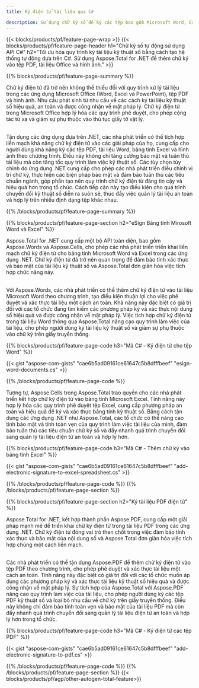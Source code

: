 ```yaml
---
title: Ký điện tử tài liệu qua C# 

description: Sử dụng chữ ký số để ký các tệp bao gồm Microsoft Word, Excel, PowerPoint, PDF và Hình ảnh thông qua ứng dụng C# của bạn. Thêm chữ ký điện tử trực tuyến qua ứng dụng.
---
```


{{< blocks/products/pf/feature-page-wrap >}}
{{< blocks/products/pf/feature-page-header h1="Chữ ký số tự động sử dụng API C#" h2="Tối ưu hóa quy trình ký tài liệu kỹ thuật số bằng cách tạo hệ thống tự động dựa trên C#. Sử dụng Aspose.Total for .NET để thêm chữ ký vào tệp PDF, tài liệu Office và hình ảnh." >}}

{{% blocks/products/pf/feature-page-summary %}}

Chữ ký điện tử đã trở nên không thể thiếu đối với quy trình xử lý tài liệu trong các ứng dụng Microsoft Office (Word, Excel và PowerPoint), tệp PDF và hình ảnh. Nhu cầu phát sinh từ nhu cầu về các cách ký tài liệu kỹ thuật số hiệu quả, an toàn và được công nhận về mặt pháp lý. Chữ ký điện tử trong Microsoft Office hợp lý hóa các quy trình phê duyệt, cho phép cộng tác từ xa và giảm sự phụ thuộc vào thủ tục giấy tờ vật lý. <br /><br />

Tận dụng các ứng dụng dựa trên .NET, các nhà phát triển có thể tích hợp liền mạch khả năng chữ ký điện tử vào các giải pháp của họ, cung cấp cho người dùng khả năng ký các tệp PDF, tài liệu Word, bảng tính Excel và hình ảnh theo chương trình. Điều này không chỉ tăng cường bảo mật và tuân thủ tài liệu mà còn tăng tốc quy trình làm việc kỹ thuật số. Các tùy chọn tùy chỉnh do ứng dụng .NET cung cấp cho phép các nhà phát triển điều chỉnh vị trí chữ ký, thực hiện các biện pháp bảo mật và đảm bảo tuân thủ các tiêu chuẩn ngành, góp phần tạo nên quy trình chữ ký điện tử đáng tin cậy và hiệu quả hơn trong tổ chức. Cách tiếp cận này tạo điều kiện cho quá trình chuyển đổi kỹ thuật số diễn ra suôn sẻ, thúc đẩy việc quản lý tài liệu an toàn và hợp lý trên nhiều định dạng tệp khác nhau. 

{{% /blocks/products/pf/feature-page-summary  %}}

{{% blocks/products/pf/feature-page-section  h2="eSign Bảng tính Mirosoft Word và Excel" %}}

Aspose.Total for .NET cung cấp một bộ API toàn diện, bao gồm Aspose.Words và Aspose.Cells, cho phép các nhà phát triển triển khai liền mạch chữ ký điện tử cho bảng tính Microsoft Word và Excel trong các ứng dụng .NET. Chữ ký điện tử đã trở nên quan trọng để đảm bảo tính xác thực và bảo mật của tài liệu kỹ thuật số và Aspose.Total đơn giản hóa việc tích hợp chức năng này.<br /><br />

Với Aspose.Words, các nhà phát triển có thể thêm chữ ký điện tử vào tài liệu Microsoft Word theo chương trình, tạo điều kiện thuận lợi cho việc phê duyệt và xác thực tài liệu một cách an toàn. Khả năng này đặc biệt có giá trị đối với các tổ chức đang tìm kiếm các phương pháp ký và xác thực nội dung số hiệu quả và được công nhận về mặt pháp lý. Việc tích hợp chữ ký điện tử trong tài liệu Word thông qua Aspose.Total nâng cao quy trình làm việc của tài liệu, cho phép người dùng ký tài liệu kỹ thuật số và giảm sự phụ thuộc vào chữ ký trên giấy truyền thống.

{{% blocks/products/pf/feature-page-code h3="Mã C# - Ký điện tử cho tệp Word" %}}

{{< gist "aspose-com-gists" "cae6b5ad09161ce61647c5b8dfffbeef" "esign-word-documents.cs" >}}

{{% /blocks/products/pf/feature-page-code  %}}

Tương tự, Aspose.Cells trong Aspose.Total trao quyền cho các nhà phát triển kết hợp chữ ký điện tử vào bảng tính Microsoft Excel. Tính năng này hợp lý hóa các quy trình phê duyệt tệp Excel, cung cấp phương pháp an toàn và hiệu quả để ký và xác thực bảng tính kỹ thuật số. Bằng cách tận dụng các ứng dụng .NET như Aspose.Total, các tổ chức có thể nâng cao tính bảo mật và tính toàn vẹn của quy trình làm việc tài liệu của mình, đảm bảo tuân thủ các tiêu chuẩn chữ ký số và đẩy nhanh quá trình chuyển đổi sang quản lý tài liệu điện tử an toàn và hợp lý hơn.


{{% blocks/products/pf/feature-page-code h3="Mã C# - Thêm chữ ký vào bảng tính Excel" %}}

{{< gist "aspose-com-gists" "cae6b5ad09161ce61647c5b8dfffbeef" "add-electronic-signature-to-excel-spreadsheet.cs" >}}

{{% /blocks/products/pf/feature-page-code  %}}
{{% /blocks/products/pf/feature-page-section %}}

{{% blocks/products/pf/feature-page-section  h2="Ký tài liệu PDF điện tử" %}}

Aspose.Total for .NET, kết hợp thành phần Aspose.PDF, cung cấp một giải pháp mạnh mẽ để triển khai chữ ký điện tử trong tài liệu PDF trong các ứng dụng .NET. Chữ ký điện tử đóng vai trò then chốt trong việc đảm bảo tính xác thực và bảo mật của nội dung số và Aspose.Total đơn giản hóa việc tích hợp chúng một cách liền mạch.<br /><br />

Các nhà phát triển có thể tận dụng Aspose.PDF để thêm chữ ký điện tử vào tệp PDF theo chương trình, cho phép phê duyệt và xác thực tài liệu một cách an toàn. Tính năng này đặc biệt có giá trị đối với các tổ chức muốn áp dụng các phương pháp ký và xác thực tài liệu kỹ thuật số hiệu quả và được công nhận về mặt pháp lý. Sự tích hợp của Aspose.Total với Aspose.PDF nâng cao quy trình làm việc của tài liệu, cho phép người dùng ký các tệp PDF kỹ thuật số và loại bỏ nhu cầu về chữ ký trên giấy truyền thống. Điều này không chỉ đảm bảo tính toàn vẹn và bảo mật của tài liệu PDF mà còn đẩy nhanh quá trình chuyển đổi sang quản lý tài liệu điện tử an toàn và hợp lý hơn trong tổ chức.

{{% blocks/products/pf/feature-page-code h3="Mã C# - Ký điện tử các tệp PDF" %}}

{{< gist "aspose-com-gists" "cae6b5ad09161ce61647c5b8dfffbeef" "add-electronic-signature-to-pdf.cs" >}}

{{% /blocks/products/pf/feature-page-code  %}}
{{% /blocks/products/pf/feature-page-section %}}
{{< blocks/products/pf/agp/other-autogen-total-feature>}}